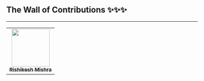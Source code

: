 ## The Wall of Contributions ✨✨✨
----


<!--
<table>
  <tr>
    <td align="center"><a href="YOUR_WEBSITE"><img src="YOUR_PICTURE" width="100px;" alt=""/><br /><sub><b>Your NAME</b></sub></a><br /></td>
  </tr>
</table>
-->

<!-- Dont modify the above lines 
If Table row already has 7 contributors information make a new row-->

<table>
  <tr>
    <td align="center"><a href="https://rishikeshmishra.netlify.app"><img src="https://avatars1.githubusercontent.com/u/54947439?s=400&u=db1c8d20adbb31328a878cc95e6467135b9ad144&v=4" width="100px;" alt=""/><br /><sub><b>Rishikesh Mishra</b></sub></a><br /></td>
  </tr>
</table>

